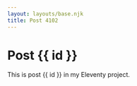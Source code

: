 ```yaml
---
layout: layouts/base.njk
title: Post 4102
---
```


# Post {{ id }}

This is post {{ id }} in my Eleventy project.
